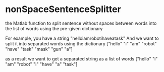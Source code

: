 # nonSpaceSentenceSplitter
the Matlab function to split sentence without spaces between words into the list of words using the pre-given dictionary

For example, you have a string "helloiamrobotihaveatask"
And we want to split it into separated words using the dictionary ["hello" "i" "am" "robot" "have" "task" "mask" "gun" "a"]

as a result we want to get a separated string as a list of words ["hello" "i" "am" "robot" "i" "have" "a" "task"]
